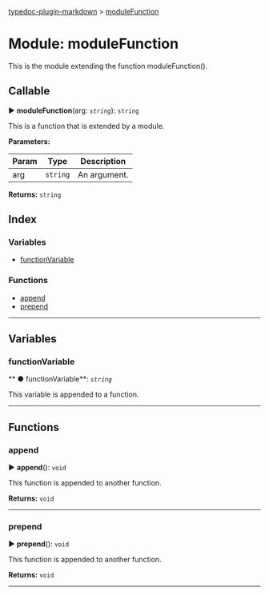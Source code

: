 [typedoc-plugin-markdown](../index.md) > [moduleFunction](../modules/modulefunction.md)



# Module: moduleFunction


This is the module extending the function moduleFunction().

## Callable
► **moduleFunction**(arg: *`string`*): `string`







This is a function that is extended by a module.


**Parameters:**

| Param  | Type                | Description  |
| ------ | ------------------- | ------------ |
| arg | `string` | An argument. |





**Returns:** `string`




## Index

### Variables

* [functionVariable](modulefunction.md#markdown-header-functionvariable)


### Functions

* [append](modulefunction.md#markdown-header-append)
* [prepend](modulefunction.md#markdown-header-prepend)



---
## Variables


###  functionVariable

** ●  functionVariable**:  *`string`* 




This variable is appended to a function.




___


## Functions


###  append

► **append**(): `void`







This function is appended to another function.




**Returns:** `void`





___



###  prepend

► **prepend**(): `void`







This function is appended to another function.




**Returns:** `void`





___


